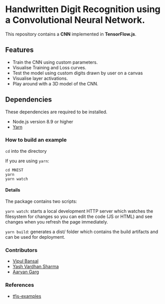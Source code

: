 # Handwritten Digit Recognition using a Convolutional Neural Network.
This repository contains a **CNN** implemented in **TensorFlow.js**.

## Features

* Train the CNN using custom parameters.
* Visualise Training and Loss curves.
* Test the model using custom digits drawn by user on a canvas
* Visualise layer activations.
* Play around with a 3D model of the CNN.

## Dependencies
These dependencies are required to be installed.

* Node.js version 8.9 or higher
* [Yarn](https://classic.yarnpkg.com/en/docs/install/#debian-stable)

### How to build an example
```cd``` into the directory

If you are using ```yarn```:
```
cd MNIST
yarn
yarn watch
```


#### Details
The package contains two scripts:

```yarn watch```: starts a local development HTTP server which watches the filesystem for changes so you can edit the code (JS or HTML) and see changes when you refresh the page immediately.

```yarn build```: generates a dist/ folder which contains the build artifacts and can be used for deployment.

### Contributors

* [Vipul Bansal](https://github.com/vipul2001)
* [Yash Vardhan Sharma](https://github.com/Yash-Vardhan-Sharma)
* [Aaryan Garg](https://github.com/Garg-Doppler)

### References

* [tfjs-examples](https://github.com/tensorflow/tfjs-examples)
